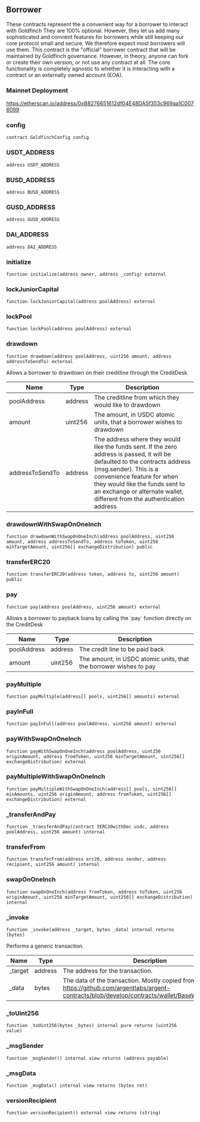 ## Borrower

These contracts represent the a convenient way for a borrower to interact with Goldfinch
 They are 100% optional. However, they let us add many sophisticated and convient features for borrowers
 while still keeping our core protocol small and secure. We therefore expect most borrowers will use them.
 This contract is the &quot;official&quot; borrower contract that will be maintained by Goldfinch governance. However,
 in theory, anyone can fork or create their own version, or not use any contract at all. The core functionality
 is completely agnostic to whether it is interacting with a contract or an externally owned account (EOA).

### Mainnet Deployment

https://etherscan.io/address/0xB8276651612df04E48DA5f353c969aa1C0076099

### config

```solidity
contract GoldfinchConfig config
```

### USDT_ADDRESS

```solidity
address USDT_ADDRESS
```

### BUSD_ADDRESS

```solidity
address BUSD_ADDRESS
```

### GUSD_ADDRESS

```solidity
address GUSD_ADDRESS
```

### DAI_ADDRESS

```solidity
address DAI_ADDRESS
```

### initialize

```solidity
function initialize(address owner, address _config) external
```

### lockJuniorCapital

```solidity
function lockJuniorCapital(address poolAddress) external
```

### lockPool

```solidity
function lockPool(address poolAddress) external
```

### drawdown

```solidity
function drawdown(address poolAddress, uint256 amount, address addressToSendTo) external
```

Allows a borrower to drawdown on their creditline through the CreditDesk.

| Name | Type | Description |
| ---- | ---- | ----------- |
| poolAddress | address | The creditline from which they would like to drawdown |
| amount | uint256 | The amount, in USDC atomic units, that a borrower wishes to drawdown |
| addressToSendTo | address | The address where they would like the funds sent. If the zero address is passed,  it will be defaulted to the contracts address (msg.sender). This is a convenience feature for when they would  like the funds sent to an exchange or alternate wallet, different from the authentication address |

### drawdownWithSwapOnOneInch

```solidity
function drawdownWithSwapOnOneInch(address poolAddress, uint256 amount, address addressToSendTo, address toToken, uint256 minTargetAmount, uint256[] exchangeDistribution) public
```

### transferERC20

```solidity
function transferERC20(address token, address to, uint256 amount) public
```

### pay

```solidity
function pay(address poolAddress, uint256 amount) external
```

Allows a borrower to payback loans by calling the &#x60;pay&#x60; function directly on the CreditDesk

| Name | Type | Description |
| ---- | ---- | ----------- |
| poolAddress | address | The credit line to be paid back |
| amount | uint256 | The amount, in USDC atomic units, that the borrower wishes to pay |

### payMultiple

```solidity
function payMultiple(address[] pools, uint256[] amounts) external
```

### payInFull

```solidity
function payInFull(address poolAddress, uint256 amount) external
```

### payWithSwapOnOneInch

```solidity
function payWithSwapOnOneInch(address poolAddress, uint256 originAmount, address fromToken, uint256 minTargetAmount, uint256[] exchangeDistribution) external
```

### payMultipleWithSwapOnOneInch

```solidity
function payMultipleWithSwapOnOneInch(address[] pools, uint256[] minAmounts, uint256 originAmount, address fromToken, uint256[] exchangeDistribution) external
```

### _transferAndPay

```solidity
function _transferAndPay(contract IERC20withDec usdc, address poolAddress, uint256 amount) internal
```

### transferFrom

```solidity
function transferFrom(address erc20, address sender, address recipient, uint256 amount) internal
```

### swapOnOneInch

```solidity
function swapOnOneInch(address fromToken, address toToken, uint256 originAmount, uint256 minTargetAmount, uint256[] exchangeDistribution) internal
```

### _invoke

```solidity
function _invoke(address _target, bytes _data) internal returns (bytes)
```

Performs a generic transaction.

| Name | Type | Description |
| ---- | ---- | ----------- |
| _target | address | The address for the transaction. |
| _data | bytes | The data of the transaction. Mostly copied from Argent: https://github.com/argentlabs/argent-contracts/blob/develop/contracts/wallet/BaseWallet.sol#L111 |

### _toUint256

```solidity
function _toUint256(bytes _bytes) internal pure returns (uint256 value)
```

### _msgSender

```solidity
function _msgSender() internal view returns (address payable)
```

### _msgData

```solidity
function _msgData() internal view returns (bytes ret)
```

### versionRecipient

```solidity
function versionRecipient() external view returns (string)
```

